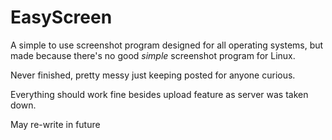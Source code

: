 # EasyScreen
A simple to use screenshot program designed for all operating systems, but made because there's no good *simple* screenshot program for Linux.

Never finished, pretty messy just keeping posted for anyone curious. 

Everything should work fine besides upload feature as server was taken down.

May re-write in future
